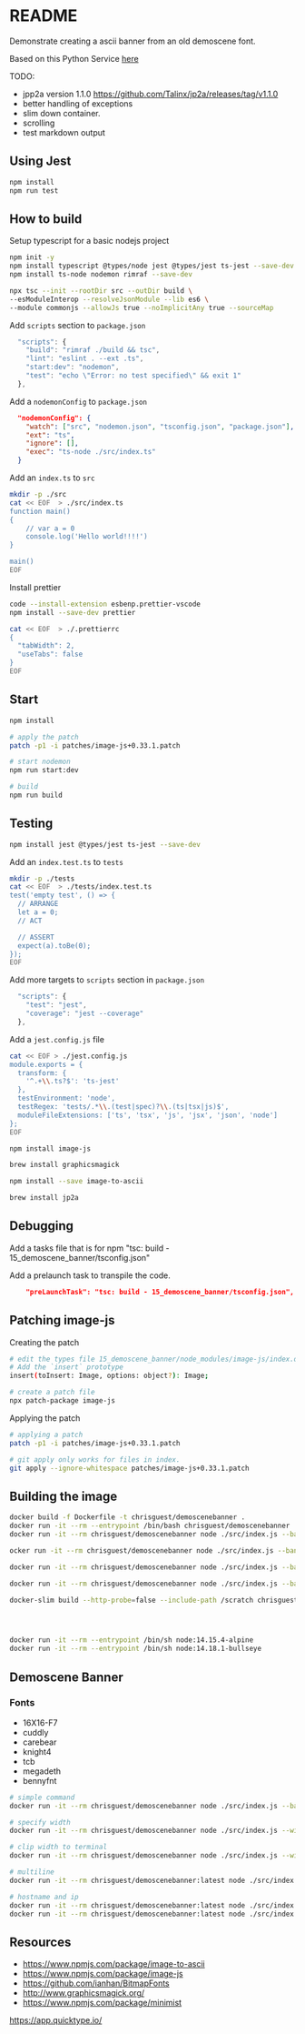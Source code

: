 # README

Demonstrate creating a ascii banner from an old demoscene font.

Based on this Python Service [here](https://github.com/chrisguest75/banner_service)  

TODO:

* jpp2a version 1.1.0 https://github.com/Talinx/jp2a/releases/tag/v1.1.0
* better handling of exceptions
* slim down container.
* scrolling 
* test markdown output

## Using Jest

```sh
npm install
npm run test
```

## How to build

Setup typescript for a basic nodejs project

```sh
npm init -y   
npm install typescript @types/node jest @types/jest ts-jest --save-dev  
npm install ts-node nodemon rimraf --save-dev 

npx tsc --init --rootDir src --outDir build \
--esModuleInterop --resolveJsonModule --lib es6 \
--module commonjs --allowJs true --noImplicitAny true --sourceMap
```

Add `scripts` section to `package.json`

```js
  "scripts": {
    "build": "rimraf ./build && tsc",
    "lint": "eslint . --ext .ts",
    "start:dev": "nodemon",
    "test": "echo \"Error: no test specified\" && exit 1"
  },
```

Add a `nodemonConfig` to `package.json`

```json
  "nodemonConfig": {
    "watch": ["src", "nodemon.json", "tsconfig.json", "package.json"],
    "ext": "ts",
    "ignore": [],
    "exec": "ts-node ./src/index.ts"
  }
```

Add an `index.ts` to `src`

```bash
mkdir -p ./src
cat << EOF  > ./src/index.ts
function main() 
{
    // var a = 0
    console.log('Hello world!!!!')
}

main()
EOF
```

Install prettier

```sh
code --install-extension esbenp.prettier-vscode
npm install --save-dev prettier 

cat << EOF  > ./.prettierrc
{
  "tabWidth": 2,
  "useTabs": false
}
EOF
```

## Start

```sh
npm install

# apply the patch
patch -p1 -i patches/image-js+0.33.1.patch  

# start nodemon
npm run start:dev     

# build
npm run build 
```

## Testing

```sh
npm install jest @types/jest ts-jest --save-dev  
```

Add an `index.test.ts` to `tests`

```bash
mkdir -p ./tests
cat << EOF  > ./tests/index.test.ts
test('empty test', () => {
  // ARRANGE
  let a = 0;
  // ACT

  // ASSERT
  expect(a).toBe(0);
});
EOF
```

Add more targets to `scripts` section in `package.json`

```js
  "scripts": {
    "test": "jest",
    "coverage": "jest --coverage"
  },
```

Add a `jest.config.js` file

```sh
cat << EOF > ./jest.config.js
module.exports = {
  transform: {
    '^.+\\.ts?$': 'ts-jest'
  },
  testEnvironment: 'node',
  testRegex: 'tests/.*\\.(test|spec)?\\.(ts|tsx|js)$',
  moduleFileExtensions: ['ts', 'tsx', 'js', 'jsx', 'json', 'node']
};
EOF
```

```sh
npm install image-js 

brew install graphicsmagick

npm install --save image-to-ascii    

brew install jp2a  

```

## Debugging

Add a tasks file that is for npm "tsc: build - 15_demoscene_banner/tsconfig.json"  

Add a prelaunch task to transpile the code.  

```json
    "preLaunchTask": "tsc: build - 15_demoscene_banner/tsconfig.json",
```

## Patching image-js

Creating the patch

```sh
# edit the types file 15_demoscene_banner/node_modules/image-js/index.d.ts
# Add the `insert` prototype 
insert(toInsert: Image, options: object?): Image;

# create a patch file
npx patch-package image-js        
```

Applying the patch

```sh
# applying a patch
patch -p1 -i patches/image-js+0.33.1.patch    

# git apply only works for files in index.
git apply --ignore-whitespace patches/image-js+0.33.1.patch      
```

## Building the image

```sh
docker build -f Dockerfile -t chrisguest/demoscenebanner .
docker run -it --rm --entrypoint /bin/bash chrisguest/demoscenebanner 
docker run -it --rm chrisguest/demoscenebanner node ./src/index.js --banner 'asciify' --font 'knight4' --jp2a

ocker run -it --rm chrisguest/demoscenebanner node ./src/index.js --banner 'asciify' --font 'knight4' 

docker run -it --rm chrisguest/demoscenebanner node ./src/index.js --banner 'Starting Build' --font 'bennyfnt' --jp2a

docker run -it --rm chrisguest/demoscenebanner node ./src/index.js --banner 'Starting Build' --font '16X16-F7' --jp2a

docker-slim build --http-probe=false --include-path /scratch chrisguest/demoscenebanner:latest




docker run -it --rm --entrypoint /bin/sh node:14.15.4-alpine
docker run -it --rm --entrypoint /bin/sh node:14.18.1-bullseye
```


## Demoscene Banner

### Fonts

* 16X16-F7
* cuddly
* carebear
* knight4
* tcb
* megadeth
* bennyfnt

```sh
# simple command
docker run -it --rm chrisguest/demoscenebanner node ./src/index.js --banner 'Starting Build' --font '16X16-F7' --jp2a

# specify width
docker run -it --rm chrisguest/demoscenebanner node ./src/index.js --width 140 --banner 'Starting Build' --font '16X16-F7' --jp2a

# clip width to terminal
docker run -it --rm chrisguest/demoscenebanner node ./src/index.js --width 200 --clip --banner 'Starting Build' --font '16X16-F7' --jp2a

# multiline
docker run -it --rm chrisguest/demoscenebanner:latest node ./src/index.js --banner $'Greetings,\n'$(hostname)$'\nfrom zsh.\n' --font 'knight4' --jp2a

# hostname and ip
docker run -it --rm chrisguest/demoscenebanner:latest node ./src/index.js --banner $'Greetings,\n'$(hostname)$'\nfrom zsh.\n'$(ipconfig getifaddr en0) --font '16X16-F7' --jp2a
docker run -it --rm chrisguest/demoscenebanner:latest node ./src/index.js --banner $'Greetings,\n'$(hostname)$'\nfrom zsh.\n'$(ipconfig getifaddr en0) --font 'bennyfnt' --jp2a

```

## Resources

* https://www.npmjs.com/package/image-to-ascii
* https://www.npmjs.com/package/image-js
* https://github.com/ianhan/BitmapFonts
* http://www.graphicsmagick.org/
* https://www.npmjs.com/package/minimist


https://app.quicktype.io/